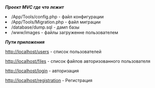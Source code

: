 ***Проект MVC где что лежит***

<li> /App/Tools/config.php - файл конфигурации 
<li> /App/Tools/Migration.php - файл миграции 
<li> /database/dump.sql - дамп базы
<li> /www/images - файлы загруженне пользователем

***Пути приложения***

<http://localhost/users> - список пользователей

<http://localhost/files> - список файлов авторизованного пользователя
 
<http://localhost/login> - авторизация

<http://localhost/registration> - Регистрация

